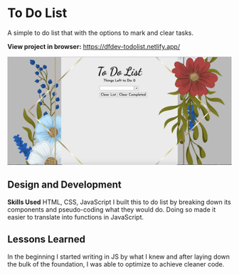 # To Do List
A simple to do list that with the options to mark and clear tasks.

**View project in browser:** https://dfdev-todolist.netlify.app/

![alt tag](ss.png)

## Design and Development
**Skills Used** HTML, CSS, JavaScript
I built this to do list by breaking down its components and pseudo-coding what they would do. Doing so made it easier to translate into functions in JavaScript.

## Lessons Learned
In the beginning I started writing in JS by what I knew and after laying down the bulk of the foundation, I was able to optimize to achieve cleaner code. 

